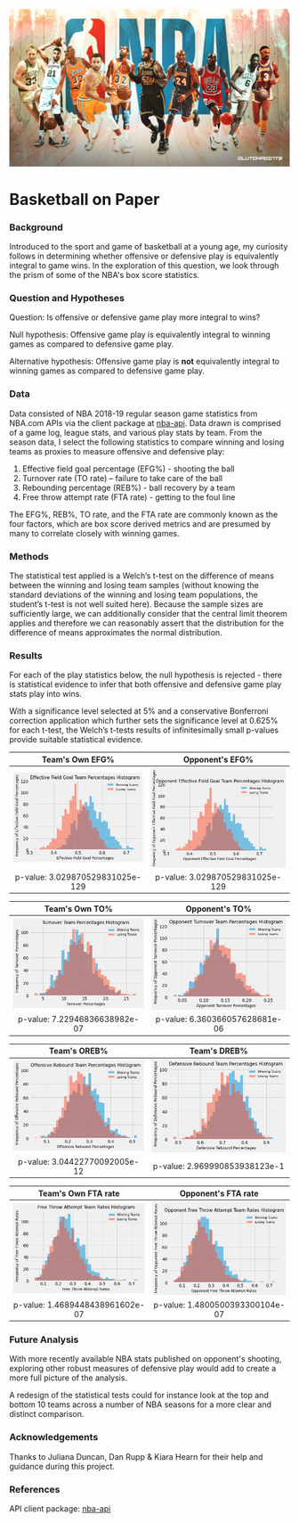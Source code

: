 ![](images/NBA-Goat.jpg)

# Basketball on Paper

### Background

Introduced to the sport and game of basketball at a young age, my curiosity follows in determining whether offensive or defensive play is equivalently integral to game wins. In the exploration of this question, we look through the prism of some of the NBA's box score  statistics.  

### Question and Hypotheses

Question: Is offensive or defensive game play more integral to wins?

Null hypothesis: Offensive game play is equivalently integral to winning games as compared to defensive game play.

Alternative hypothesis: Offensive game play is **not** equivalently integral to winning games as compared to defensive game play.

### Data

Data consisted of NBA 2018-19 regular season game statistics from NBA.com APIs via the client package at [nba-api](https://pypi.org/project/nba-api/). Data drawn is comprised of a game log, league stats, and various play stats by team. From the season data, I select the following statistics to compare winning and losing teams as proxies to measure offensive and defensive play:

1. Effective field goal percentage (EFG%) - shooting the ball
1. Turnover rate (TO rate) – failure to take care of the ball
1. Rebounding percentage (REB%) - ball recovery by a team 
1. Free throw attempt rate (FTA rate) - getting to the foul line

The EFG%, REB%, TO rate, and the FTA rate are commonly known as the four factors, which are box score derived metrics and are presumed by many to correlate closely with winning games. 

### Methods

The statistical test applied is a Welch’s t-test on the difference of means between the winning and losing team samples (without knowing the standard deviations of the winning and losing team populations, the student’s t-test is not well suited here). Because the sample sizes are sufficiently large, we can additionally consider that the central limit theorem applies and therefore we can reasonably assert that the distribution for the difference of means approximates the normal distribution.

### Results

For each of the play statistics below, the null hypothesis is rejected - there is statistical evidence to infer that both offensive and defensive game play stats play into wins.

With a significance level selected at 5% and a conservative Bonferroni correction application which further sets the significance level at 0.625% for each t-test, the Welch’s t-tests results of infinitesimally small p-values provide suitable statistical evidence. 

Team's Own EFG%             |  Opponent's EFG%
:-------------------------:|:-------------------------:
![](images/EFG.png)        |  ![](images/OPP_EFG.png)
p-value: 3.029870529831025e-129 | p-value: 3.029870529831025e-129

Team's Own TO%             |  Opponent's TO%
:-------------------------:|:-------------------------:
![](images/TO.png)        |  ![](images/OPP_TO.png)
p-value: 7.22946836638982e-07 | p-value: 6.360366057628681e-06

Team's OREB%             |  Team's DREB%
:-------------------------:|:-------------------------:
![](images/OREB.png)        |  ![](images/DREB.png)
p-value: 3.04422770092005e-12 | p-value: 2.969990853938123e-1

Team's Own FTA rate             |  Opponent's FTA rate
:-------------------------:|:-------------------------:
![](images/FTAR.png)        |  ![](images/OPP_FTAR.png)
p-value: 1.4689448438961602e-07 | p-value: 1.4800500393300104e-07

### Future Analysis

With more recently available NBA stats published on opponent's shooting, exploring other robust measures of defensive play would add to create a more full picture of the analysis.

A redesign of the statistical tests could for instance look at the top and bottom 10 teams across a number of NBA seasons for a more clear and distinct comparison.

### Acknowledgements

Thanks to Juliana Duncan, Dan Rupp & Kiara Hearn for their help and guidance during this project.

### References
API client package: [nba-api](https://pypi.org/project/nba-api/)
